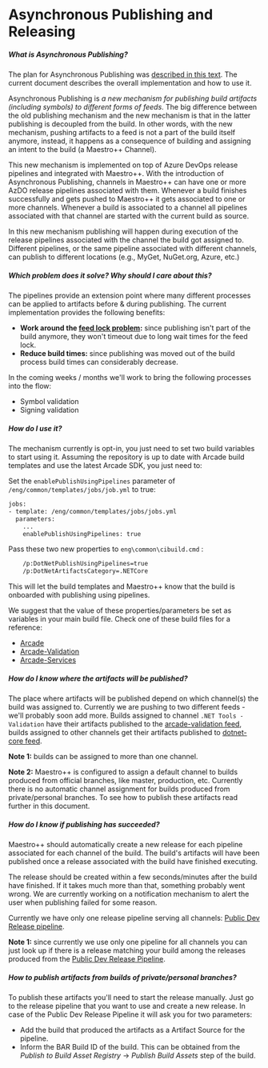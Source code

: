 # Asynchronous Publishing and Releasing

##### What is Asynchronous Publishing?

The plan for Asynchronous Publishing was [described in this text](https://github.com/dotnet/arcade/blob/master/Documentation/CorePackages/AsyncPublishing.md). The current document describes the overall implementation and how to use it. 

Asynchronous Publishing is *a new mechanism for publishing build artifacts (including symbols) to different forms of feeds*. The big difference between the old publishing mechanism and the new mechanism is that in the latter publishing is decoupled from the build. In other words, with the new mechanism, pushing artifacts to a feed is not a part of the build itself anymore, instead, it happens as a consequence of building and assigning an intent to the build (a Maestro++ Channel).

This new mechanism is implemented on top of Azure DevOps release pipelines and integrated with Maestro++. With the introduction of Asynchronous Publishing, channels in Maestro++ can have one or more AzDO release pipelines associated with them. Whenever a build finishes successfully and gets pushed to Maestro++ it gets associated to one or more channels. Whenever a build is associated to a channel all pipelines associated with that channel are started with the current build as source.

In this new mechanism publishing will happen during execution of the release pipelines associated with the channel the build got assigned to. Different pipelines, or the same pipeline associated with different channels, can publish to different locations (e.g., MyGet, NuGet.org, Azure, etc.) 



##### Which problem does it solve? Why should I care about this?

The pipelines provide an extension point where many different processes can be applied to artifacts before & during publishing. The current implementation provides the following benefits:

- **Work around the [feed lock problem](https://github.com/dotnet/arcade/blob/master/Documentation/CorePackages/AsyncPublishing.md):** since publishing isn't part of the build anymore, they won't timeout due to long wait times for the feed lock.
- **Reduce build times:** since publishing was moved out of the build process build times can considerably decrease.

In the coming weeks / months we'll work to bring the following processes into the flow:

- Symbol validation 
- Signing validation 



##### How do I use it?

The mechanism currently is opt-in, you just need to set two build variables to start using it. Assuming the repository is up to date with Arcade build templates and use the latest Arcade SDK, you just need to:

Set the `enablePublishUsingPipelines` parameter of `/eng/common/templates/jobs/job.yml` to true:

```xml
jobs:
- template: /eng/common/templates/jobs/jobs.yml
  parameters:
    ...
    enablePublishUsingPipelines: true
```

Pass these two new properties to `eng\common\cibuild.cmd` :

```xml
	/p:DotNetPublishUsingPipelines=true
	/p:DotNetArtifactsCategory=.NETCore
```

This will let the build templates and Maestro++ know that the build is onboarded with publishing using pipelines.

We suggest that the value of these properties/parameters be set as variables in your main build file. Check one of these build files for a reference:

- [Arcade](https://github.com/dotnet/arcade/blob/master/azure-pipelines.yml)
- [Arcade-Validation](https://github.com/dotnet/arcade-validation/blob/master/azure-pipelines.yml)
- [Arcade-Services](https://github.com/dotnet/arcade-services/blob/master/azure-pipelines.yml)



##### How do I know where the artifacts will be published?

The place where artifacts will be published depend on which channel(s) the build was assigned to. Currently we are pushing to two different feeds - we'll probably soon add more. Builds assigned to channel `.NET Tools - Validation` have their artifacts published to the [arcade-validation feed](https://dotnetfeed.blob.core.windows.net/arcade-validation/index.json), builds assigned to other channels get their artifacts published to [dotnet-core feed](https://dotnetfeed.blob.core.windows.net/dotnet-core/index.json).

**Note 1:** builds can be assigned to more than one channel.

**Note 2:** Maestro++ is configured to assign a default channel to builds produced from official branches, like master, production, etc. Currently there is no automatic channel assignment for builds produced from private/personal branches. To see how to publish these artifacts read further in this document.



##### How do I know if publishing has succeeded?

Maestro++ should automatically create a new release for each pipeline associated for each channel of the build.  The build's artifacts will have been published once a release associated with the build have finished executing.

The release should be created within a few seconds/minutes after the build have finished. If it takes much more than that, something probably went wrong. We are currently working on a notification mechanism to alert the user when publishing failed for some reason.

Currently we have only one release pipeline serving all channels: [Public Dev Release pipeline](https://dnceng.visualstudio.com/internal/_release?definitionId=36).

**Note 1:** since currently we use only one pipeline for all channels you can just look up if there is a release matching your build among the releases produced from the [Public Dev Release Pipeline](https://dnceng.visualstudio.com/internal/_release?definitionId=36).



##### How to publish artifacts from builds of private/personal branches?

To publish these artifacts you'll need to start the release manually. Just go to the release pipeline that you want to use and create a new release. In case of the Public Dev Release Pipeline it will ask you for two parameters:

- Add the build that produced the artifacts as a Artifact Source for the pipeline.
- Inform the BAR Build ID of the build. This can be obtained from the *Publish to Build Asset Registry* -> *Publish Build Assets* step of the build.
